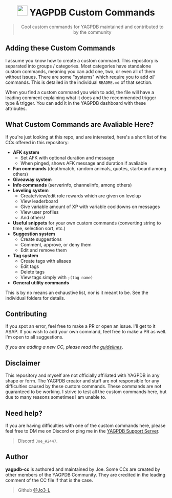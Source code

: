#
<h1 align="center"><img src="https://yagpdb.xyz/static/img/logo_y.png" height=32px width=32px></img>&nbspYAGPDB Custom Commands</h1>

> <p align="center">Cool custom commands for YAGPDB maintained and contributed to by the community</p>
## Adding these Custom Commands
I assume you know how to create a custom command. This repository is separated into groups / categories. Most categories have standalone custom commands, meaning you can add one, two, or even all of them without issues.
There are some "systems" which require you to add *all* commands. This is detailed in the individual `README.md` of that section.

When you find a custom command you wish to add, the file will have a leading comment explaining what it does and the recommended trigger type & trigger. You can add it in the YAGPDB dashboard with these attributes.

## What Custom Commands are Avaliable Here?
If you're just looking at this repo, and are interested, here's a short list of the CCs offered in this repository:

* **AFK system**
	* Set AFK with optional duration and message
	* When pinged, shows AFK message and duration if avaliable
* **Fun commands** (deathmatch, random animals, quotes, starboard among others)
* **Giveaway system**
* **Info commands** (serverinfo, channelinfo, among others)
* **Leveling system**
	* Create/view/edit role rewards which are given on levelup
	* View leaderboard
	* Give variable amount of XP with variable cooldowns on messages
	* View user profiles
	* And others!
* **Useful snippets** for your own custom commands (converting string to time, selection sort, etc.)
* **Suggestion system**
	* Create suggestions
	* Comment, approve, or deny them
	* Edit and remove them
* **Tag system**
	* Create tags with aliases
	* Edit tags
	* Delete tags
	* View tags simply with `;(tag name)`
* **General utility commands**

This is by no means an exhaustive list, nor is it meant to be. See the individual folders for details.

## Contributing
If you spot an error, feel free to make a PR or open an issue. I'll get to it ASAP.
If you wish to add your own command, feel free to make a PR as well. I'm open to all suggestions.

*If you are adding a new CC, please read the [guidelines](./CONTRIBUTING.md)*.

## Disclaimer
This repository and myself are not officially affiliated with YAGPDB in any shape or form. The YAGPDB creator and staff are not responsible for any difficulties caused by these custom commands.
These commands are not guaranteed to be working. I strive to test all the custom commands here, but due to many reasons sometimes I am unable to.

## Need help?
If you are having difficulties with one of the custom commands here, please feel free to DM me on Discord or ping me in the [YAGPDB Support Server](https://discord.gg/5uVyq2E). 
> Discord `Joe_#2447`.

## Author
**yagpdb-cc** is authored and maintained by Joe.
Some CCs are created by other members of the YAGPDB Community. They are credited in the leading comment of the CC file if that is the case.
> Github [@Jo3-L](https://github.com/Jo3-L)